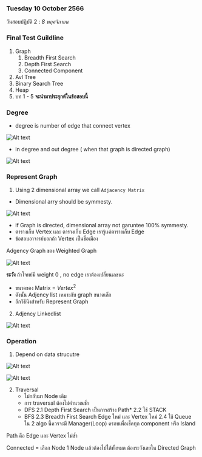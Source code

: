 ### **Tuesday 10 October 2566**

วันสอบปฎิบัติ 2 : _8 พฤศจิกายน_

### Final Test Guildline

1. Graph 
   1. Breadth First Search
   2. Depth First Search
   3. Connected Component 
2. Avl Tree
3. Binary Search Tree
4. Heap
5. บท 1 - 5 **จะนำมาประยุกต์ในข้อสอบนี้**

### Degree
- degree is number of edge that connect vertex

![Alt text](image.png)

- in degree and out degree ( when that graph is directed graph)

![Alt text](image-1.png)

### Represent Graph
1. Using 2 dimensional array we call `Adjacency Matrix`
- Dimensional arry should be symmesty.
  
![Alt text](image-4.png)

- if Graph is directed, dimensional array not garuntee 100% symmesty.
- ตารางเก็บ Vertex เเละ ตารางเก็บ Edge เรารู้เเค่ตารางเก็บ Edge
- ข้อสอบอาจารย์บอกถ้า Vertex เป็นชื่อเมือง

Adgency Graph ของ Weighted Graph

![Alt text](image-7.png)

**ระวัง** ถ้าโจทย์มี weight 0 , no edge เราต้องเปลี่ยนเลขนะ

- ขนาดของ Matrix =  $Vertex^2$
- ดังนั้น Adjency list เหมาะกับ graph ขนาดเล็ก
- อีกวิธีนึงสำหรับ Represent Graph

2. Adjency Linkedlist

![Alt text](image-6.png)


### Operation
 
1. Depend on data strucutre

![Alt text](image-8.png)

![Alt text](image-9.png)

2. Traversal 
   - ไม่กลับมา Node เดิม
   - การ traversal ต้องไม่คำนวณซ้ำ
   - DFS
      2.1 Depth First Search เป็นการสร้าง Path* 
      2.2 ใช้ STACK
   - BFS
      2.3 Breadth First Search Edge ใหม่ เเละ Vertex ใหม่
      2.4 ใช้ Queue
    ใน 2 algo นี้ควรจะมี Manager(Loop) ครอบเพื่อเช็คทุก component หรือ Island

Path คือ Edge เเละ Vertex ไม่ซ้ำ

Connected = เลือก Node 1 Node เเล้วต้องไปได้ทั้งหมด ต้องระวังเลยใน Directed Graph